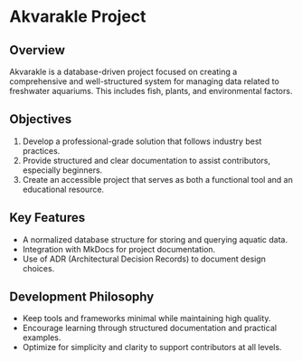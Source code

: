 
# Akvarakle Project

## Overview

Akvarakle is a database-driven project focused on creating a comprehensive and well-structured system for managing data related to freshwater aquariums. This includes fish, plants, and environmental factors.

## Objectives

1. Develop a professional-grade solution that follows industry best practices.
2. Provide structured and clear documentation to assist contributors, especially beginners.
3. Create an accessible project that serves as both a functional tool and an educational resource.

## Key Features

- A normalized database structure for storing and querying aquatic data.
- Integration with MkDocs for project documentation.
- Use of ADR (Architectural Decision Records) to document design choices.

## Development Philosophy

- Keep tools and frameworks minimal while maintaining high quality.
- Encourage learning through structured documentation and practical examples.
- Optimize for simplicity and clarity to support contributors at all levels.
